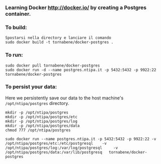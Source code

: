 ### Learning Docker http://docker.io/ by creating a Postgres container.

### To build:

	Spostarsi nella directory e lanciare il comando
    sudo docker build -t tornabene/docker-postgres .
  
### To run:

    sudo docker pull tornabene/docker-postgres
    sudo docker run -d --name postgres.ntipa.it -p 5432:5432 -p 9922:22  tornabene/docker-postgres
    
### To persist your data:

Here we persistently save our data to the host machine's ``/opt/ntipa/postgres`` directory.

    mkdir -p /opt/ntipa/postgres
    mkdir -p /opt/ntipa/postgres/etc
    mkdir -p /opt/ntipa/postgres/log
    mkdir -p /opt/ntipa/postgres/data
    chmod 777 /opt/ntipa/postgres
    
    sudo docker run --name postgres.ntipa.it -p 5432:5432 -p 9922:22 -v /opt/ntipa/postgres/etc:/etc/postgresql    -v /opt/ntipa/postgres/log:/var/log/postgresql     -v /opt/ntipa/postgres/data:/var/lib/postgresq   tornabene/docker-postgres 
    
    
     